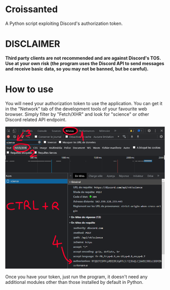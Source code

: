 # Croissanted
A Python script exploiting Discord's authorization token.

# DISCLAIMER #
**Third party clients are not recommended and are against Discord's TOS. Use at your own risk (the program uses the Discord API to send messages and receive basic data, so you may not be banned, but be careful).**

# How to use #
You will need your authorization token to use the application.
You can get it in the "Network" tab of the development tools of your favourite web browser.
Simply filter by "Fetch/XHR" and look for "science" or other Discord related API endpoint.

![Token Screenshot](.github/images/token.png)

Once you have your token, just run the program, it doesn't need any additional modules other than those installed by default in Python.
